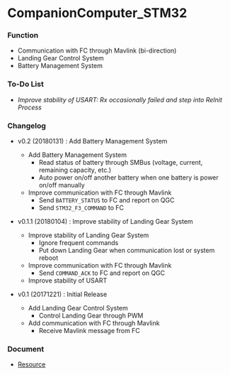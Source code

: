 # CompanionComputer_STM32

### Function
- Communication with FC through Mavlink (bi-direction)
- Landing Gear Control System
- Battery Management System

### To-Do List
- *Improve stability of USART: Rx occasionally failed and step into ReInit Process*

### Changelog
* v0.2 (20180131) : Add Battery Management System
    + Add Battery Management System
        + Read status of battery through SMBus (voltage, current, remaining capacity, etc.)
        + Auto power on/off another battery when one battery is power on/off manually
    * Improve communication with FC through Mavlink
        + Send `BATTERY_STATUS` to FC and report on QGC
        + Send `STM32_F3_COMMAND` to FC

* v0.1.1 (20180104) : Improve stability of Landing Gear System
    * Improve stability of Landing Gear System
        + Ignore frequent commands
        + Put down Landing Gear when communication lost or system reboot
    * Improve communication with FC through Mavlink
        + Send `COMMAND_ACK` to FC and report on QGC
    * Improve stability of USART

* v0.1 (20171221) : Initial Release
    + Add Landing Gear Control System
        + Control Landing Gear through PWM
    + Add communication with FC through Mavlink
        + Receive Mavlink message from FC

### Document
* [Resource](Doc/Resource.md)